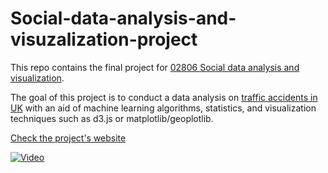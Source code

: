 # Social-data-analysis-and-visuzalization-project

This repo contains the final project for [02806 Social data analysis and visualization](http://www.kurser.dtu.dk/02806.aspx?menulanguage=en-GB). 

The goal of this project is to conduct a data analysis on [traffic accidents in UK](https://data.gov.uk/dataset/road-accidents-safety-data) with an aid of machine learning algorithms, statistics, and visualization techniques such as d3.js or matplotlib/geoplotlib.

[Check the project's website](https://jakubczerny.github.io/UK-road-accidents-analysis/)

[![Video](http://img.youtube.com/vi/Uxq3zuPlwLY/0.jpg)](http://www.youtube.com/watch?v=Uxq3zuPlwLY "What's the project about?")
